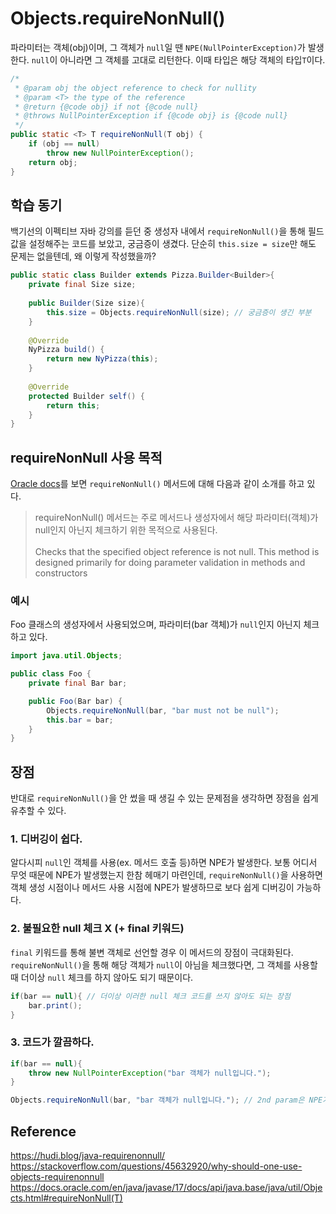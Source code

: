 # Objects.requireNonNull()
파라미터는 객체(obj)이며, 그 객체가 `null`일 땐 `NPE(NullPointerException)`가 발생한다. 
`null`이 아니라면 그 객체를 고대로 리턴한다. 
이때 타입은 해당 객체의 타입`T`이다.
```java
/*
 * @param obj the object reference to check for nullity
 * @param <T> the type of the reference
 * @return {@code obj} if not {@code null}
 * @throws NullPointerException if {@code obj} is {@code null}
 */
public static <T> T requireNonNull(T obj) {
    if (obj == null)
        throw new NullPointerException();
    return obj;
}
```

## 학습 동기
백기선의 이펙티브 자바 강의를 듣던 중 생성자 내에서 `requireNonNull()`을 통해 필드 값을 설정해주는 코드를 보았고, 궁금증이 생겼다. 
단순히 `this.size = size`만 해도 문제는 없을텐데, 왜 이렇게 작성했을까? 
```java
public static class Builder extends Pizza.Builder<Builder>{
    private final Size size;
    
    public Builder(Size size){
        this.size = Objects.requireNonNull(size); // 궁금증이 생긴 부분
    }
    
    @Override
    NyPizza build() {
        return new NyPizza(this);
    }
    
    @Override
    protected Builder self() {
        return this;
    }
}
```

## requireNonNull 사용 목적
[Oracle docs](https://docs.oracle.com/en/java/javase/17/docs/api/java.base/java/util/Objects.html#requireNonNull(T))를 보면 `requireNonNull()` 메서드에 대해 다음과 같이 소개를 하고 있다.
> requireNonNull() 메서드는 주로 메서드나 생성자에서 해당 파라미터(객체)가 null인지 아닌지 체크하기 위한 목적으로 사용된다.
> <br/>
> <br/>
> Checks that the specified object reference is not null. This method is designed primarily for doing parameter validation in methods and constructors

### 예시
Foo 클래스의 생성자에서 사용되었으며, 파라미터(bar 객체)가 `null`인지 아닌지 체크하고 있다.
```java
import java.util.Objects;

public class Foo {
    private final Bar bar;

    public Foo(Bar bar) {
        Objects.requireNonNull(bar, "bar must not be null");
        this.bar = bar;
    }
}
```

## 장점
반대로 `requireNonNull()`을 안 썼을 때 생길 수 있는 문제점을 생각하면 장점을 쉽게 유추할 수 있다.

### 1. 디버깅이 쉽다.
알다시피 `null`인 객체를 사용(ex. 메서드 호출 등)하면 NPE가 발생한다. 보통 어디서 무엇 때문에 NPE가 발생했는지 한참 헤매기 마련인데, 
`requireNonNull()`을 사용하면 객체 생성 시점이나 메서드 사용 시점에 NPE가 발생하므로 보다 쉽게 디버깅이 가능하다.

### 2. 불필요한 null 체크 X (+ final 키워드)
`final` 키워드를 통해 불변 객체로 선언할 경우 이 메서드의 장점이 극대화된다. 
`requireNonNull()`을 통해 해당 객체가 `null`이 아님을 체크했다면, 그 객체를 사용할 때 더이상 `null` 체크를 하지 않아도 되기 때문이다.

```java
if(bar == null){ // 더이상 이러한 null 체크 코드를 쓰지 않아도 되는 장점
    bar.print();    
}
```

### 3. 코드가 깔끔하다.
```java
if(bar == null){
    throw new NullPointerException("bar 객체가 null입니다.");    
}
```

```java
Objects.requireNonNull(bar, "bar 객체가 null입니다."); // 2nd param은 NPE가 발생했을 때 사용되는 message이다. 
```


## Reference
https://hudi.blog/java-requirenonnull/ 
<br/>
https://stackoverflow.com/questions/45632920/why-should-one-use-objects-requirenonnull
<br/>
https://docs.oracle.com/en/java/javase/17/docs/api/java.base/java/util/Objects.html#requireNonNull(T)
